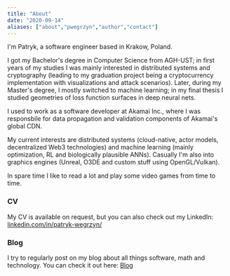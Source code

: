 ```yaml
---
title: "About"
date: "2020-09-14"
aliases: ["about","pwegrzyn","author","contact"]
---
```



I'm Patryk, a software engineer based in Krakow, Poland. 

I got my Bachelor's degree in Computer Science from AGH-UST; in first years of my studies I was mainly interested in distributed systems and cryptography (leading to my graduation project being a cryptocurrency implementation with visualizations and  attack scenarios). Later, during my Master's degree, I mostly switched to machine learning; in my final thesis I studied geometries of loss function surfaces in deep neural nets.

I used to work as a software developer at Akamai Inc., where I was responsbile for data propagation and validation components of Akamai's global CDN.

My current interests are distributed systems (cloud-native, actor models, decentralized Web3 technologies) and machine learning (mainly optimization, RL and biologically plausible ANNs). Casually I'm also into graphics engines (Unreal, O3DE and custom stuff using OpenGL/Vulkan).

In spare time I like to read a lot and play some video games from time to time.

### CV

My CV is available on request, but you can also check out my LinkedIn: [linkedin.com/in/patryk-wegrzyn/](https://www.linkedin.com/in/patryk-wegrzyn/)

### Blog

I try to regularly post on my blog about all things software, math and technology. You can check it out here: [Blog](https://pwegrzyn.com/posts/)